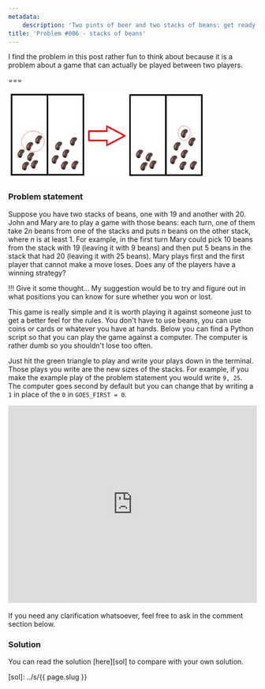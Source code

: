 ```yaml
---
metadata:
    description: 'Two pints of beer and two stacks of beans: get ready for a maths game.'
title: 'Problem #006 - stacks of beans'
---
```


I find the problem in this post rather fun to think about because it is a problem about a game that can actually be played between two players.

===

![A picture showing a possible game move](beans.png)

### Problem statement

Suppose you have two stacks of beans, one with $19$ and another with $20$. John and Mary are to play a game with those beans: each turn, one of them take  $2n$ beans from one of the stacks and puts $n$ beans on the other stack, where $n$ is at least $1$. For example, in the first turn Mary could pick $10$ beans from the stack with $19$ (leaving it with $9$ beans) and then put $5$ beans in the stack that had $20$ (leaving it with $25$ beans). Mary plays first and the first player that cannot make a move loses. Does any of the players have a winning strategy?

!!! Give it some thought... My suggestion would be to try and figure out in what positions you can know for sure whether you won or lost.

This game is really simple and it is worth playing it against someone just to get a better feel for the rules. You don't have to use beans, you can use coins or cards or whatever you have at hands. Below you can find a Python script so that you can play the game against a computer. The computer is rather dumb so you shouldn't lose too often.

Just hit the green triangle to play and write your plays down in the terminal. Those plays you write are the new sizes of the stacks. For example, if you make the example play of the problem statement you would write `9, 25`. The computer goes second by default but you can change that by writing a `1` in place of the `0` in `GOES_FIRST = 0`.

<iframe allowfullscreen="true" allowtransparency="true" frameborder="no" height="400px" sandbox="allow-forms allow-pointer-lock allow-popups allow-same-origin allow-scripts allow-modals" scrolling="no" src="https://repl.it/@RojerGS/StackedBeans?lite=true" width="100%"></iframe>

If you need any clarification whatsoever, feel free to ask in the comment section below.

### Solution

You can read the solution [here][sol] to compare with your own solution.

[sol]: ../s/{{ page.slug }}
